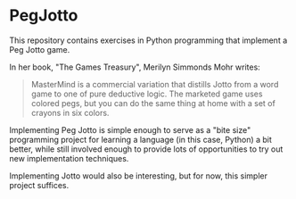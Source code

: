 # PegJotto
This repository contains exercises in Python programming that implement a Peg Jotto game.

In her book, "The Games Treasury", Merilyn Simmonds Mohr writes:
> MasterMind is a commercial variation that distills Jotto from a word game to one of pure deductive logic.
> The marketed game uses colored pegs, but you can do the same thing at home with a set of crayons in six colors.

Implementing Peg Jotto is simple enough to serve as a "bite size" programming project for learning a language
(in this case, Python) a bit better, while still involved enough to provide lots of opportunities to try out
new implementation techniques.

Implementing Jotto would also be interesting, but for now, this simpler project suffices.
